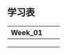 ## 学习表

| Week_01 |      |      |
| ------- | ---- | ---- |
|         |      |      |
|         |      |      |
|         |      |      |

